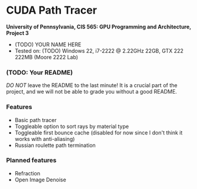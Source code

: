 CUDA Path Tracer
================

**University of Pennsylvania, CIS 565: GPU Programming and Architecture, Project 3**

* (TODO) YOUR NAME HERE
* Tested on: (TODO) Windows 22, i7-2222 @ 2.22GHz 22GB, GTX 222 222MB (Moore 2222 Lab)

### (TODO: Your README)

*DO NOT* leave the README to the last minute! It is a crucial part of the
project, and we will not be able to grade you without a good README.

### Features

- Basic path tracer
- Toggleable option to sort rays by material type
- Toggleable first bounce cache (disabled for now since I don't think it works with anti-aliasing)
- Russian roulette path termination

### Planned features

- Refraction
- Open Image Denoise
